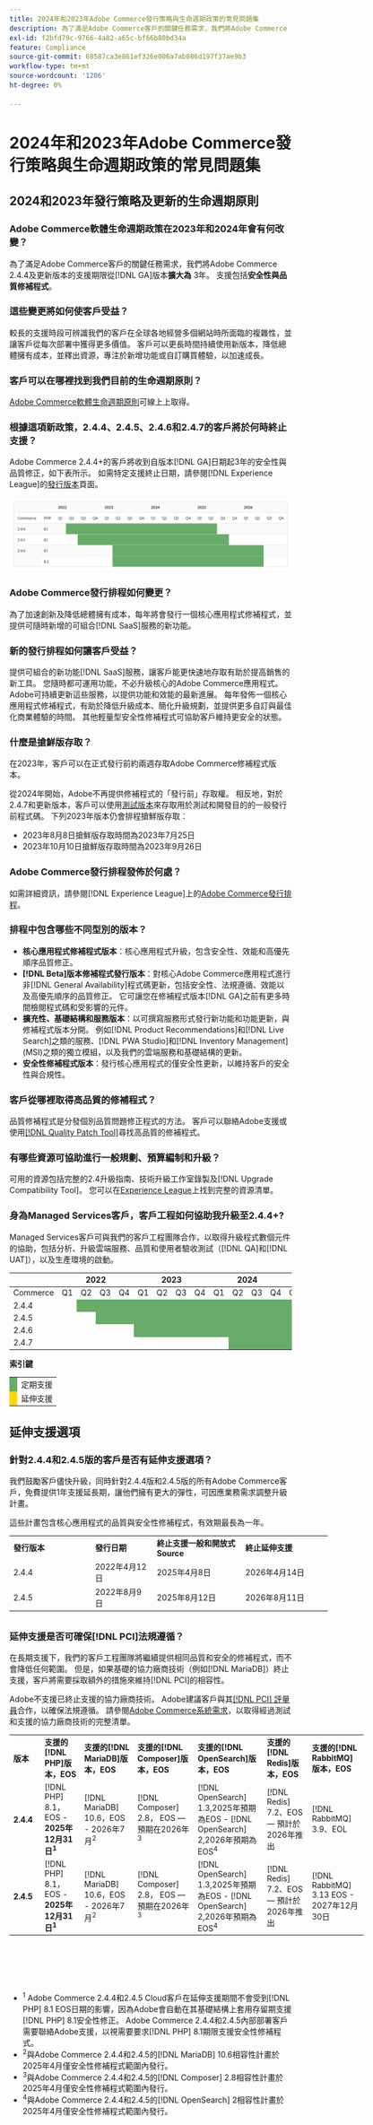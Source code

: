 ```yaml
---
title: 2024年和2023年Adobe Commerce發行策略與生命週期政策的常見問題集
description: 為了滿足Adobe Commerce客戶的關鍵任務需求，我們將Adobe Commerce 2.4.4及更新版本的支援期限從&lbrace;0**date**版延長至&lbrace;3年。  [!DNL GA] 支援包括**安全性與品質修補程式**。 如需時間詳細資訊，請參閱我們新的[發行行事曆](https://experienceleague.adobe.com/docs/commerce-operations/release/planning/schedule.html)。
exl-id: f2bfd79c-9766-4a82-a65c-bf66b80bd34a
feature: Compliance
source-git-commit: 68587ca3e861ef326e006a7ab086d197f37ae9b3
workflow-type: tm+mt
source-wordcount: '1206'
ht-degree: 0%

---
```


# 2024年和2023年Adobe Commerce發行策略與生命週期政策的常見問題集

## 2024和2023年發行策略及更新的生命週期原則

### Adobe Commerce軟體生命週期政策在2023年和2024年會有何改變？

為了滿足Adobe Commerce客戶的關鍵任務需求，我們將Adobe Commerce 2.4.4及更新版本的支援期限從[!DNL GA]版本&#x200B;**擴大為** 3年。 支援包括&#x200B;**安全性與品質修補程式**。

### 這些變更將如何使客戶受益？

較長的支援時段可辨識我們的客戶在全球各地經營多個網站時所面臨的複雜性，並讓客戶從每次部署中獲得更多價值。 客戶可以更長時間持續使用新版本，降低總體擁有成本，並釋出資源，專注於新增功能或自訂購買體驗，以加速成長。

### 客戶可以在哪裡找到我們目前的生命週期原則？

[Adobe Commerce軟體生命週期原則](https://www.adobe.com/content/dam/cc/en/legal/terms/enterprise/pdfs/Adobe-Commerce-Software-Lifecycle-Policy.pdf)可線上上取得。

### 根據這項新政策，2.4.4、2.4.5、2.4.6和2.4.7的客戶將於何時終止支援？

Adobe Commerce 2.4.4+的客戶將收到自版本[!DNL GA]日期起3年的安全性與品質修正，如下表所示。 如需特定支援終止日期，請參閱[!DNL Experience League]的[發行版本](https://experienceleague.adobe.com/docs/commerce-operations/release/versions.html)頁面。

![圖表1](assets/MSKB-1978-1.jpg)

### Adobe Commerce發行排程如何變更？

為了加速創新及降低總體擁有成本，每年將會發行一個核心應用程式修補程式，並提供可隨時新增的可組合[!DNL SaaS]服務的新功能。

### 新的發行排程如何讓客戶受益？

提供可組合的新功能[!DNL SaaS]服務，讓客戶能更快速地存取有助於提高銷售的新工具。 您隨時都可運用功能，不必升級核心的Adobe Commerce應用程式。 Adobe可持續更新這些服務，以提供功能和效能的最新進展。 每年發佈一個核心應用程式修補程式，有助於降低升級成本、簡化升級規劃，並提供更多自訂與最佳化商業體驗的時間。 其他輕量型安全性修補程式可協助客戶維持更安全的狀態。

### 什麼是搶鮮版存取？

在2023年，客戶可以在正式發行前約兩週存取Adobe Commerce修補程式版本。

從2024年開始，Adobe不再提供修補程式的「發行前」存取權。 相反地，對於2.4.7和更新版本，客戶可以使用[測試版本](https://experienceleague.adobe.com/docs/commerce-operations/release/beta.html)來存取用於測試和開發目的的一般發行前程式碼。 下列2023年版本仍會排程搶鮮版存取：

* 2023年8月8日搶鮮版存取時間為2023年7月25日
* 2023年10月10日搶鮮版存取時間為2023年9月26日

### Adobe Commerce發行排程發佈於何處？

如需詳細資訊，請參閱[!DNL Experience League]上的[Adobe Commerce發行排程](https://experienceleague.adobe.com/docs/commerce-operations/release/planning/schedule.html)。

### 排程中包含哪些不同型別的版本？

* **核心應用程式修補程式版本**：核心應用程式升級，包含安全性、效能和高優先順序品質修正。
* **[!DNL Beta]版本修補程式發行版本**：對核心Adobe Commerce應用程式進行非[!DNL General Availability]程式碼更新，包括安全性、法規遵循、效能以及高優先順序的品質修正。 它可讓您在修補程式版本[!DNL GA]之前有更多時間檢閱程式碼和受影響的元件。
* **擴充性、基礎結構和服務版本**：以可撰寫服務形式發行新功能和功能更新，與修補程式版本分開。 例如[!DNL Product Recommendations]和[!DNL Live Search]之類的服務、[!DNL PWA Studio]和[!DNL Inventory Management] (MSI)之類的獨立模組，以及我們的雲端服務和基礎結構的更新。
* **安全性修補程式版本**：發行核心應用程式的僅安全性更新，以維持客戶的安全性與合規性。

### 客戶從哪裡取得高品質的修補程式？

品質修補程式是分發個別品質問題修正程式的方法。 客戶可以聯絡Adobe支援或使用[[!DNL Quality Patch Tool]](https://experienceleague.adobe.com/en/docs/commerce-operations/tools/quality-patches-tool/quality-patches-tool-to-self-serve-quality-patches)尋找高品質的修補程式。

### 有哪些資源可協助進行一般規劃、預算編制和升級？

可用的資源包括完整的2.4升級指南、技術升級工作室錄製及[!DNL Upgrade Compatibility Tool]。 您可以在[Experience League](https://experienceleague.adobe.com/docs/commerce-operations/upgrade-guide/resources/recommended-reading.html)上找到完整的資源清單。

### 身為Managed Services客戶，客戶工程如何協助我升級至2.4.4+?

Managed Services客戶可與我們的客戶工程團隊合作，以取得升級程式數個元件的協助，包括分析、升級雲端服務、品質和使用者驗收測試（[!DNL QA]和[!DNL UAT]），以及生產環境的啟動。

<table style="table-layout:auto">
<thead>
  <tr>
    <th colspan="1"></th>
    <th colspan="4">2022</th>
    <th colspan="4">2023</th>
    <th colspan="4">2024</th>
    <th colspan="4">2025</th>
    <th colspan="4">2026</th>
    <th colspan="4">2027</th>
  </tr>
</thead>
<tbody>
  <tr>
    <td>Commerce</td>
    <td>Q1</td>
    <td>Q2</td>
    <td>Q3</td>
    <td>Q4</td>
    <td>Q1</td>
    <td>Q2</td>
    <td>Q3</td>
    <td>Q4</td>
    <td>Q1</td>
    <td>Q2</td>
    <td>Q3</td>
    <td>Q4</td>
    <td>Q1</td>
    <td>Q2</td>
    <td>Q3</td>
    <td>Q4</td>
    <td>Q1</td>
    <td>Q2</td>
    <td>Q3</td>
    <td>Q4</td>
    <td>Q1</td>
    <td>Q2</td>
    <td>Q3</td>
    <td>Q4</td>
  </tr>
  <tr>
    <td>2.4.4</td>
    <td></td>
    <td colspan="13" style="background-color:#67ac68;"></td>
    <td colspan="4" style="background-color:#ffd700;"></td>
    <td colspan="6"></td>
  </tr>
  <tr>
    <td>2.4.5</td>
    <td colspan="2"></td>
    <td colspan="13" style="background-color:#67ac68;"></td>
    <td colspan="4" style="background-color:#ffd700;"></td>
    <td colspan="6"></td>
  </tr>
  <tr>
    <td>2.4.6</td>
    <td colspan="4"></td>
    <td colspan="15" style="background-color:#67ac68;"></td>
    <td colspan="8"></td>
  </tr>
  <tr>
    <td>2.4.7</td>
    <td colspan="9"></td>
    <td colspan="13" style="background-color:#67ac68;"></td>
    <td colspan="2"></td>
  </tr>
</tbody>
</table>

**索引鍵**

<table style="table-layout:auto">
 <tbody>
  <tr>
   <td style="background-color:#67ac68;"></td>
   <td>定期支援</td>
  </tr>
  <tr>
   <td style="background-color:#ffd700;"></td>
   <td>延伸支援</td>
  </tr>
 </tbody>
</table>

## 延伸支援選項

### 針對2.4.4和2.4.5版的客戶是否有延伸支援選項？

我們鼓勵客戶儘快升級，同時針對2.4.4版和2.4.5版的所有Adobe Commerce客戶，免費提供1年支援延長期，讓他們擁有更大的彈性，可因應業務需求調整升級計畫。

這些計畫包含核心應用程式的品質與安全性修補程式，有效期最長為一年。

<table style="height: 144px; width: 632.2px;">
<tbody>
<tr>
<td class="wysiwyg-text-align-center" style="width: 132px;"><strong>發行版本</strong></td>
<td class="wysiwyg-text-align-center" style="width: 96px;"><strong>發行日期</strong></td>
<td class="wysiwyg-text-align-center" style="width: 144px;"><strong>終止支援一般和開放式Source</strong></td>
<td class="wysiwyg-text-align-center" style="width: 140.2px;"><strong>終止延伸支援</strong></td>
</tr>
<tr>
<td class="wysiwyg-text-align-center" style="width: 132px;">2.4.4</td>
<td style="width: 96px;">2022年4月12日</td>
<td style="width: 144px;">2025年4月8日</td>
<td style="width: 140.2px;">2026年4月14日</td>
</tr>
<tr>
<td class="wysiwyg-text-align-center" style="width: 132px;">2.4.5</td>
<td style="width: 96px;">2022年8月9日</td>
<td style="width: 144px;">2025年8月12日</td>
<td style="width: 140.2px;">2026年8月11日</td>
</tr>
</tbody>
</table>

### 延伸支援是否可確保[!DNL PCI]法規遵循？

在長期支援下，我們的客戶工程團隊將繼續提供相同品質和安全的修補程式，而不會降低任何範圍。 但是，如果基礎的協力廠商技術（例如[!DNL MariaDB]）終止支援，客戶將需要採取額外的措施來維持[!DNL PCI]的相容性。

Adobe不支援已終止支援的協力廠商技術。 Adobe建議客戶與其[[!DNL PCI] 評量員](https://www.pcisecuritystandards.org/assessors_and_solutions/qualified_security_assessors/)合作，以確保法規遵循。 請參閱[Adobe Commerce系統需求](https://experienceleague.adobe.com/en/docs/commerce-operations/installation-guide/system-requirements)，以取得經過測試和支援的協力廠商技術的完整清單。

<table style="height: 444px; width: 632.2px;">
<tbody>
<tr>
<td class="wysiwyg-text-align-center" style="width: 48px;"><strong>版本</strong></td>
<td class="wysiwyg-text-align-center" style="width: 72px;"><strong>支援的[!DNL PHP]版本，EOS</strong></td>
<td class="wysiwyg-text-align-center" style="width: 96px;"><strong>支援的[!DNL MariaDB]版本，EOS</strong></td>
<td class="wysiwyg-text-align-center" style="width: 108px;"><strong>支援的[!DNL Composer]版本，EOS</strong></td>
<td class="wysiwyg-text-align-center" style="width: 126px;"><strong>支援的[!DNL OpenSearch]版本，EOS</strong></td>
<td class="wysiwyg-text-align-center" style="width: 86.2px;"><strong>支援的[!DNL Redis]版本，EOS</strong></td>
<td class="wysiwyg-text-align-center" style="width: 96px;"><strong>支援的[!DNL RabbitMQ]版本，EOS</strong></td>
</tr>
<tr>
<td class="wysiwyg-text-align-center" style="width: 48px;"><strong>2.4.4</strong></td>
<td style="width: 72px;">[!DNL PHP] 8.1， EOS - <strong>2025年12月31日<sup>1</sup></strong></td>
<td style="width: 96px;">[!DNL MariaDB] 10.6，EOS - 2026年7月<sup>2</sup></td>
<td style="width: 108px;">[!DNL Composer] 2.8， EOS — 預期在2026年<sup>3</sup></td>
<td style="width: 126px;">[!DNL OpenSearch] 1.3,2025年預期為EOS - [!DNL OpenSearch] 2,2026年預期為EOS<sup>4</sup></td>
<td style="width: 86.2px;">[!DNL Redis] 7.2、EOS — 預計於2026年推出</td>
<td style="width: 96px;">[!DNL RabbitMQ] 3.9、EOL</td>
</tr>
<tr>
<td class="wysiwyg-text-align-center" style="width: 48px;"><strong>2.4.5</strong></td>
<td style="width: 72px;">[!DNL PHP] 8.1， EOS - <strong>2025年12月31日<sup>1</sup></strong></td>
<td style="width: 96px;">[!DNL MariaDB] 10.6，EOS - 2026年7月<sup>2</sup></td>
<td style="width: 108px;">[!DNL Composer] 2.8， EOS — 預期在2026年<sup>3</sup></td>
<td style="width: 126px;">[!DNL OpenSearch] 1.3,2025年預期為EOS - [!DNL OpenSearch] 2,2026年預期為EOS<sup>4</sup></td>
<td style="width: 86.2px;">[!DNL Redis] 7.2、EOS — 預計於2026年推出</td>
<td style="width: 96px;">[!DNL RabbitMQ] 3.13 EOS - 2027年12月30日</td>
</tr>
</tbody>
</table>

* <sup>1</sup> Adobe Commerce 2.4.4和2.4.5 Cloud客戶在延伸支援期間不會受到[!DNL PHP] 8.1 EOS日期的影響，因為Adobe會自動在其基礎結構上套用存留期支援[!DNL PHP] 8.1安全性修正。 Adobe Commerce 2.4.4和2.4.5內部部署客戶需要聯絡Adobe支援，以視需要要求[!DNL PHP] 8.1期限支援安全性修補程式。
* <sup>2</sup>與Adobe Commerce 2.4.4和2.4.5的[!DNL MariaDB] 10.6相容性計畫於2025年4月僅安全性修補程式範圍內發行。
* <sup>3</sup>與Adobe Commerce 2.4.4和2.4.5的[!DNL Composer] 2.8相容性計畫於2025年4月僅安全性修補程式範圍內發行。
* <sup>4</sup>與Adobe Commerce 2.4.4和2.4.5的[!DNL OpenSearch] 2相容性計畫於2025年4月僅安全性修補程式範圍內發行。
